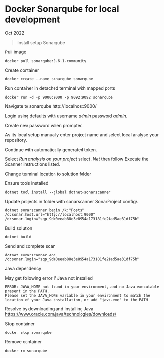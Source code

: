 # Docker Sonarqube for local development

Oct 2022

> Install setup Sonarqube

Pull image 
```
docker pull sonarqube:9.6.1-community
```

Create container
```
docker create --name sonarqube sonarqube
```

Run container in detached terminal with mapped ports  
```
docker run -d -p 9000:9000 -p 9092:9092 sonarqube
```

Navigate to sonarqube http://localhost:9000/

Login using defaults with username *admin* password *admin*.

Create new password when prompted.

As its local setup manually enter project name and select local analyse your repository.

Continue with automatically generated token.

Select *Run analysis on your project* select *.Net* then follow Execute the Scanner instructions listed. 

Change terminal location to solution folder 

Ensure tools installed 
```
dotnet tool install --global dotnet-sonarscanner
```

Update projects in folder with sonarscanner SonarProject configs
```
dotnet sonarscanner begin /k:"Posts" /d:sonar.host.url="http://localhost:9000" /d:sonar.login="sqp_9de0eeab88e3e8954a173181fe21ad5ae31df75b"
```

Build solution

```
dotnet build
```

Send and complete scan
```
dotnet sonarscanner end /d:sonar.login="sqp_9de0eeab88e3e8954a173181fe21ad5ae31df75b"
```

Java dependency    

May get following error if Java not installed 

```
ERROR: JAVA_HOME not found in your environment, and no Java executable present in the PATH.
Please set the JAVA_HOME variable in your environment to match the
location of your Java installation, or add "java.exe" to the PATH
```

Resolve by downloading and installing Java https://www.oracle.com/java/technologies/downloads/ 

Stop container
```
docker stop sonarqube
```

Remove container
```
docker rm sonarqube
```